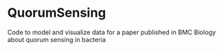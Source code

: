 # QuorumSensing
Code to model and visualize data for a paper published in BMC Biology about quorum sensing in bacteria
